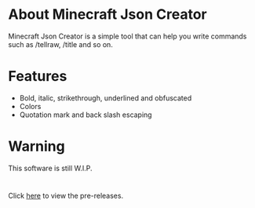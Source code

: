 # About Minecraft Json Creator

Minecraft Json Creator is a simple tool that can help you write commands such as /tellraw, /title and so on.

# Features

- Bold, italic, strikethrough, underlined and obfuscated
- Colors
- Quotation mark and back slash escaping

# Warning

This software is still W.I.P.

#

Click [here](https://github.com/Phykro12/json-creator/releases) to view the pre-releases.

